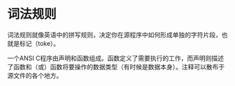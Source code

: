 # 词法规则

词法规则就像英语中的拼写规则，决定你在源程序中如何形成单独的字符片段，也就是标记（toke）。

一个ANSI C程序由声明和函数组成。函数定义了需要执行的工作，而声明则描述了函数和（或）函数将要操作的数据类型（有时候是数据本身）。注释可以散布于源文件的各个地方。

